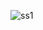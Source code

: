 
![ss1](https://github.com/Shashankkkkkkk/Weather-App-React/assets/79146129/be661c4b-3c69-498e-8973-4332a92a9280)

